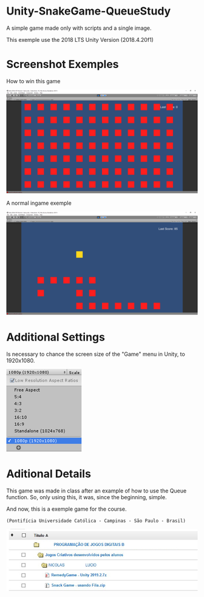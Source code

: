 # Unity-SnakeGame-QueueStudy
A simple game made only with scripts and a single image.

This exemple use the 2018 LTS Unity Version (2018.4.20f1)

# Screenshot Exemples
How to win this game

![Screenshot](git-snakegame-01.jpg)

A normal ingame exemple

![Screenshot](git-snakegame-02.jpg)

# Additional Settings 

Is necessary to chance the screen size of the "Game" menu in Unity, to 1920x1080.


![Screenshot](git-snakegame-04.png)

# Aditional Details

This game was made in class after an example of how to use the Queue function. So, only using this, it was, since the beginning, simple.

And now, this is a exemple game for the course. 

```
(Pontifícia Universidade Católica - Campinas - São Paulo - Brasil)
``` 

![Screenshot](git-snakegame-03.jpg)

